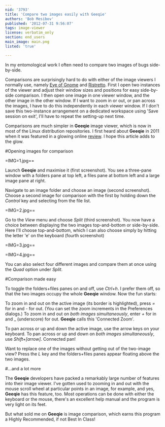 ```yaml
---
nid: '3793'
title: 'Compare two images easily with Geeqie'
authors: 'Bob Mesibov'
published: '2012-07-31 9:56:07'
tags: image-viewer
license: verbatim_only
section: end_users
main_image: main.png
listed: 'true'

---
```

In my entomological work I often need to compare two images of bugs side-by-side.

Comparisons are surprisingly hard to do with either of the image viewers I normally use, namely [Eye of Gnome](http://projects.gnome.org/eog/) and [Ristretto](http://goodies.xfce.org/projects/applications/ristretto). First I open two instances of the viewer and adjust their window sizes and positions for easy side-by-side comparison. I then open one image in one viewer window, and the other image in the other window. If I want to zoom in or out, or pan across the images, I have to do this independently in each viewer window. If I don't save this two-instance arrangement on a dedicated workspace using 'Save session on exit', I'll have to repeat the setting-up next time.

Comparisons are much simpler in __Geeqie__ image viewer, which is now in most of the Linux distribution repositories. I first heard about __Geeqie__ in 2011 when it was featured in a glowing online [review](http://www.linuxinsider.com/story/72808.html). I hope this article adds to the glow.

<!--break-->

#Opening images for comparison

=IMG=1.jpg==

Launch __Geeqie__ and maximise it (first screenshot). You see a three-pane window with a folders pane at top left, a files pane at bottom left and a large image pane at right.

Navigate to an image folder and choose an image (second screenshot). Choose a second image for comparison with the first by holding down the _Control_ key and selecting from the file list.

=IMG=2.jpg==

Go to the _View_ menu and choose _Split_ (third screenshot). You now have a choice between displaying the two images top-and-bottom or side-by-side. Here I'll choose top-and-bottom, which I can also choose simply by hitting the letter 'e' on the keyboard (fourth screenshot)

=IMG=3.jpg==

=IMG=4.jpg==

You can also select four different images and compare them at once using the _Quad_ option under _Split_.

#Comparison made easy

To toggle the folders+files panes on and off, use _Ctrl+h_. I prefer them off, so that the two images occupy the whole __Geeqie__ window. Now the fun starts:

To zoom in and out on the active image (its border is highlighted), press _=_ for in and _-_ for out. (You can set the zoom increments in the Preferences dialogs.) To zoom in and out on _both images simultaneously_, enter _+_ for in and _ (underscore) for out. __Geeqie__ calls this 'Connected Zoom'.

To pan across or up and down the active image, use the arrow keys on your keyboard. To pan across or up and down on _both images simultaneously_, use _Shift+[arrow]_. Connected pan!

Want to replace one of the images without getting out of the two-image view? Press the _L_ key and the folders+files panes appear floating above the two images.

#...and a lot more

The __Geeqie__ developers have packed a remarkably large number of features into their image viewer. I've gotten used to zooming in and out with the mouse scroll wheel at particular points in an image, for example, and yes, __Geeqie__ has this feature, too. Most operations can be done with either the keyboard or the mouse, there's an excellent help manual and the program is very light on its feet.

But what sold me on __Geeqie__ is image comparison, which earns this program a Highly Recommended, if not Best In Class!